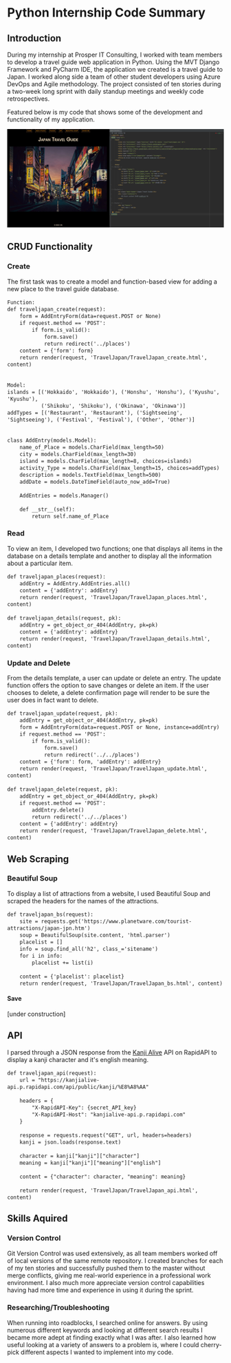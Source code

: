 # Python Internship Code Summary
## Introduction
During my internship at Prosper IT Consulting, I worked with team members to develop a travel guide web application in Python. Using the MVT Django Framework and PyCharm IDE, the application we created is a travel guide to Japan. I worked along side a team of other student developers using Azure DevOps and Agile methodology. The project consisted of ten stories during a two-week long sprint with daily standup meetings and weekly code retrospectives.

Featured below is my code that shows some of the development and functionality of my application.

![images](./images/home.JPG)

## CRUD Functionality
### Create
The first task was to create a model and function-based view for adding a new place to the travel guide database.

```
Function:
def traveljapan_create(request):
    form = AddEntryForm(data=request.POST or None)
    if request.method == 'POST':
        if form.is_valid():
            form.save()
            return redirect('../places')
    content = {'form': form}
    return render(request, 'TravelJapan/TravelJapan_create.html', content)


Model:
islands = [('Hokkaido', 'Hokkaido'), ('Honshu', 'Honshu'), ('Kyushu', 'Kyushu'),
           ('Shikoku', 'Shikoku'), ('Okinawa', 'Okinawa')]
addTypes = [('Restaurant', 'Restaurant'), ('Sightseeing', 'Sightseeing'), ('Festival', 'Festival'), ('Other', 'Other')]


class AddEntry(models.Model):
    name_of_Place = models.CharField(max_length=50)
    city = models.CharField(max_length=30)
    island = models.CharField(max_length=8, choices=islands)
    activity_Type = models.CharField(max_length=15, choices=addTypes)
    description = models.TextField(max_length=500)
    addDate = models.DateTimeField(auto_now_add=True)

    AddEntries = models.Manager()

    def __str__(self):
        return self.name_of_Place
```

### Read
To view an item, I developed two functions; one that displays all items in the database on a details template and another to display all the information about a particular item.

```
def traveljapan_places(request):
    addEntry = AddEntry.AddEntries.all()
    content = {'addEntry': addEntry}
    return render(request, 'TravelJapan/TravelJapan_places.html', content)

def traveljapan_details(request, pk):
    addEntry = get_object_or_404(AddEntry, pk=pk)
    content = {'addEntry': addEntry}
    return render(request, 'TravelJapan/TravelJapan_details.html', content)
```

### Update and Delete
From the details template, a user can update or delete an entry. The update function offers the option to save changes or delete an item. If the user chooses to delete, a delete confirmation page will render to be sure the user does in fact want to delete.

```
def traveljapan_update(request, pk):
    addEntry = get_object_or_404(AddEntry, pk=pk)
    form = AddEntryForm(data=request.POST or None, instance=addEntry)
    if request.method == 'POST':
        if form.is_valid():
            form.save()
            return redirect('../../places')
    content = {'form': form, 'addEntry': addEntry}
    return render(request, 'TravelJapan/TravelJapan_update.html', content)

def traveljapan_delete(request, pk):
    addEntry = get_object_or_404(AddEntry, pk=pk)
    if request.method == 'POST':
        addEntry.delete()
        return redirect('../../places')
    content = {'addEntry': addEntry}
    return render(request, 'TravelJapan/TravelJapan_delete.html', content)
```

## Web Scraping
### Beautiful Soup
To display a list of attractions from a website, I used Beautiful Soup and scraped the headers for the names of the attractions.

```
def traveljapan_bs(request):
    site = requests.get('https://www.planetware.com/tourist-attractions/japan-jpn.htm')
    soup = BeautifulSoup(site.content, 'html.parser')
    placelist = []
    info = soup.find_all('h2', class_='sitename')
    for i in info:
        placelist += list(i)

    content = {'placelist': placelist}
    return render(request, 'TravelJapan/TravelJapan_bs.html', content)
```

#### Save
[under construction]

## API
I parsed through a JSON response from the [Kanji Alive](https://app.kanjialive.com/api/docs) API on RapidAPI to display a kanji character and it's english meaning.

```
def traveljapan_api(request):
    url = "https://kanjialive-api.p.rapidapi.com/api/public/kanji/%E8%A8%AA"

    headers = {
        "X-RapidAPI-Key": {secret_API_key}
        "X-RapidAPI-Host": "kanjialive-api.p.rapidapi.com"
    }

    response = requests.request("GET", url, headers=headers)
    kanji = json.loads(response.text)

    character = kanji["kanji"]["character"]
    meaning = kanji["kanji"]["meaning"]["english"]

    content = {"character": character, "meaning": meaning}

    return render(request, 'TravelJapan/TravelJapan_api.html', content)
```

## Skills Aquired
### <b>Version Control</b>
Git Version Control was used extensively, as all team members worked off of local versions of the same remote repository. I created branches for each of my ten stories and successfully pushed them to the master without merge conflicts, giving me real-world experience in a professional work environment. I also much more appreciate version control capabilities having had more time and experience in using it during the sprint.

### <b>Researching/Troubleshooting</b>
When running into roadblocks, I searched online for answers. By using numerous different keywords and looking at different search results I became more adept at finding exactly what I was after. I also learned how useful looking at a variety of answers to a problem is, where I could cherry-pick different aspects I wanted to implement into my code.
